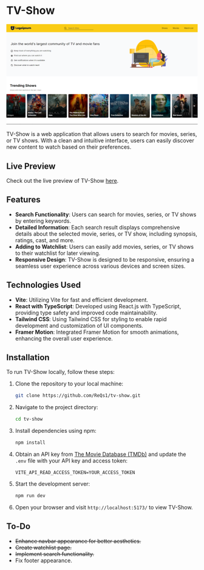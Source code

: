 # TV-Show

![TV-Show Homepage](https://raw.githubusercontent.com/ReQs1/tv-show/main/readme_image/readme_image.png)

TV-Show is a web application that allows users to search for movies, series, or TV shows. With a clean and intuitive interface, users can easily discover new content to watch based on their preferences.

## Live Preview

Check out the live preview of TV-Show [here](https://tv-show-five.vercel.app).

## Features

- **Search Functionality**: Users can search for movies, series, or TV shows by entering keywords.
- **Detailed Information**: Each search result displays comprehensive details about the selected movie, series, or TV show, including synopsis, ratings, cast, and more.
- **Adding to Watchlist**: Users can easily add movies, series, or TV shows to their watchlist for later viewing.
- **Responsive Design**: TV-Show is designed to be responsive, ensuring a seamless user experience across various devices and screen sizes.

## Technologies Used

- **Vite**: Utilizing Vite for fast and efficient development.
- **React with TypeScript**: Developed using React.js with TypeScript, providing type safety and improved code maintainability.
- **Tailwind CSS**: Using Tailwind CSS for styling to enable rapid development and customization of UI components.
- **Framer Motion**: Integrated Framer Motion for smooth animations, enhancing the overall user experience.

## Installation

To run TV-Show locally, follow these steps:

1. Clone the repository to your local machine:

   ```bash
   git clone https://github.com/ReQs1/tv-show.git
   ```

2. Navigate to the project directory:

   ```bash
   cd tv-show
   ```

3. Install dependencies using npm:

   ```bash
   npm install
   ```

4. Obtain an API key from [The Movie Database (TMDb)](https://www.themoviedb.org) and update the `.env` file with your API key and access token:

   ```plaintext
   VITE_API_READ_ACCESS_TOKEN=YOUR_ACCESS_TOKEN
   ```

5. Start the development server:

   ```bash
   npm run dev
   ```

6. Open your browser and visit `http://localhost:5173/` to view TV-Show.

## To-Do

- ~~Enhance navbar appearance for better aesthetics.~~
- ~~Create watchlist page.~~
- ~~Implement search functionality.~~
- Fix footer appearance.

